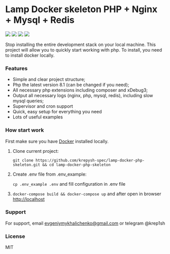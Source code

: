 # Lamp Docker skeleton PHP + Nginx + Mysql + Redis
![](https://img.shields.io/github/issues/krepysh-spec/lamp-docker-php-skeleton) ![](	https://img.shields.io/github/forks/krepysh-spec/lamp-docker-php-skeleton) ![](	https://img.shields.io/github/stars/krepysh-spec/lamp-docker-php-skeleton) ![](https://img.shields.io/github/license/krepysh-spec/lamp-docker-php-skeleton) 

Stop installing the entire development stack on your local machine. This project will allow you to quickly start working with php.
To install, you need to install docker locally.

### Features
- Simple and clear project structure;
- Php the latest version 8.1 (can be changed if you need);
- All necessary php extensions including composer and xDebug3;
- Output all necessary logs (nginx, php, mysql, redis), including slow mysql queries;
- Supervisor and cron support
- Quick, easy setup for everything you need
- Lots of useful examples

### How start work
First make sure you have [Docker](https://docs.docker.com/get-docker/) installed locally.

1. Clone current project:

   `git clone https://github.com/krepysh-spec/lamp-docker-php-skeleton.git && cd lamp-docker-php-skeleton`
2. Create .env file from .env_example:

   `cp .env_example .env` and fill configuration in .env file

3. `docker-compose build && docker-compose up` and after open in browser [http://localhost](http://localhost)

### Support

For support, email evgeniymykhalichenko@gmail.com or telegram @krep1sh

### License

MIT